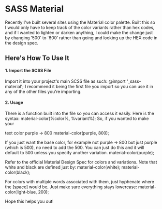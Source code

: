 # SASS Material
Recently I've built several sites using the Material color palette.  Built this so I would only have to keep track of the color variants rather than hex codes, and if I wanted to lighten or darken anything, I could make the change just by changing '500' to '600' rather than going and looking up the HEX code in the design spec.

## Here's How To Use It
#### 1. Import the SCSS File
Import it into your project's main SCSS file as such:
    @import '_sass-material';
I recommend it being the first file you import so you can use it in any of the other files you're importing.

#### 2. Usage
There is a function built into the file so you can access it easily.  Here is the syntax:
    material-color(%color%, %variant%);
So, if you wanted to make your <p> text color purple -> 800
    material-color(purple, 800);

If you just want the base color, for example not purple -> 800 but just purple (which is 500), no need to add the 500.  You can just do this and it will default to 500 unless you specify another variation.
    material-color(purple);

Refer to the official Material Design Spec for colors and variations.  Note that white and black are defined just by:
    material-color(white);
    material-color(black);

For colors with multiple words associated with them, just hyphenate where the [space] would be.  Just make sure everything stays lowercase:
    material-color(light-blue, 200);

Hope this helps you out!
